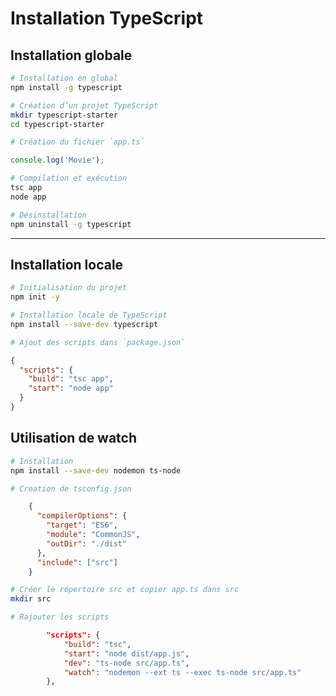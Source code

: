 # Installation TypeScript

## Installation globale

```bash
# Installation en global
npm install -g typescript

# Création d’un projet TypeScript
mkdir typescript-starter
cd typescript-starter

# Création du fichier `app.ts`
```
```typescript
console.log('Movie');
```

```bash
# Compilation et exécution
tsc app
node app

# Désinstallation
npm uninstall -g typescript
```

---

## Installation locale

```bash
# Initialisation du projet
npm init -y

# Installation locale de TypeScript
npm install --save-dev typescript

# Ajout des scripts dans `package.json`
```

```json
{
  "scripts": {
    "build": "tsc app",
    "start": "node app"
  }
}
```



## Utilisation de watch

```bash
# Installation
npm install --save-dev nodemon ts-node

# Creation de tsconfig.json
```

```json
    {
      "compilerOptions": {
        "target": "ES6",
        "module": "CommonJS",
        "outDir": "./dist"
      },
      "include": ["src"]
    }
```

```bash
# Créer le répertoire src et copier app.ts dans src
mkdir src

# Rajouter les scripts
```

```json
		"scripts": {
			"build": "tsc",
			"start": "node dist/app.js",
			"dev": "ts-node src/app.ts",
			"watch": "nodemon --ext ts --exec ts-node src/app.ts"    
		},

```
